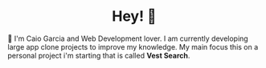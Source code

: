<h1 align="center">Hey! 🤗</h1>

<p align="left">🚀 I'm Caio Garcia and Web Development lover. I am currently developing large app clone projects to improve my knowledge. My main focus this on a personal project i'm starting that is called <strong>Vest Search</strong>. </p>
